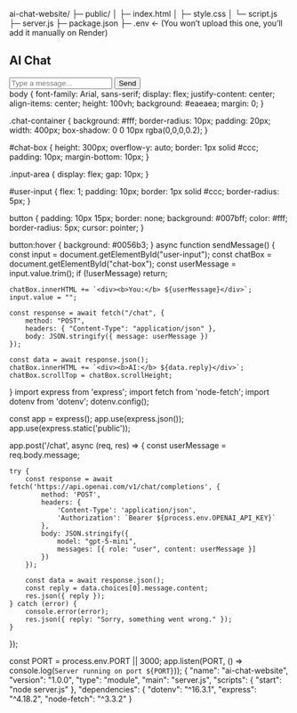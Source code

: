 ai-chat-website/
├─ public/
│  ├─ index.html
│  ├─ style.css
│  └─ script.js
├─ server.js
├─ package.json
├─ .env   ← (You won’t upload this one, you’ll add it manually on Render)
<!DOCTYPE html>
<html lang="en">
<head>
<meta charset="UTF-8">
<meta name="viewport" content="width=device-width, initial-scale=1.0">
<title>AI Chat</title>
<link rel="stylesheet" href="style.css">
</head>
<body>
  <div class="chat-container">
    <h2>AI Chat</h2>
    <div id="chat-box"></div>
    <div class="input-area">
      <input type="text" id="user-input" placeholder="Type a message..." />
      <button onclick="sendMessage()">Send</button>
    </div>
  </div>
<script src="script.js"></script>
</body>
</html>
body {
  font-family: Arial, sans-serif;
  display: flex;
  justify-content: center;
  align-items: center;
  height: 100vh;
  background: #eaeaea;
  margin: 0;
}

.chat-container {
  background: #fff;
  border-radius: 10px;
  padding: 20px;
  width: 400px;
  box-shadow: 0 0 10px rgba(0,0,0,0.2);
}

#chat-box {
  height: 300px;
  overflow-y: auto;
  border: 1px solid #ccc;
  padding: 10px;
  margin-bottom: 10px;
}

.input-area {
  display: flex;
  gap: 10px;
}

#user-input {
  flex: 1;
  padding: 10px;
  border: 1px solid #ccc;
  border-radius: 5px;
}

button {
  padding: 10px 15px;
  border: none;
  background: #007bff;
  color: #fff;
  border-radius: 5px;
  cursor: pointer;
}

button:hover {
  background: #0056b3;
}
async function sendMessage() {
    const input = document.getElementById("user-input");
    const chatBox = document.getElementById("chat-box");
    const userMessage = input.value.trim();
    if (!userMessage) return;

    chatBox.innerHTML += `<div><b>You:</b> ${userMessage}</div>`;
    input.value = "";

    const response = await fetch("/chat", {
        method: "POST",
        headers: { "Content-Type": "application/json" },
        body: JSON.stringify({ message: userMessage })
    });

    const data = await response.json();
    chatBox.innerHTML += `<div><b>AI:</b> ${data.reply}</div>`;
    chatBox.scrollTop = chatBox.scrollHeight;
}
import express from 'express';
import fetch from 'node-fetch';
import dotenv from 'dotenv';
dotenv.config();

const app = express();
app.use(express.json());
app.use(express.static('public'));

app.post('/chat', async (req, res) => {
    const userMessage = req.body.message;

    try {
        const response = await fetch('https://api.openai.com/v1/chat/completions', {
            method: 'POST',
            headers: {
                'Content-Type': 'application/json',
                'Authorization': `Bearer ${process.env.OPENAI_API_KEY}`
            },
            body: JSON.stringify({
                model: "gpt-5-mini",
                messages: [{ role: "user", content: userMessage }]
            })
        });

        const data = await response.json();
        const reply = data.choices[0].message.content;
        res.json({ reply });
    } catch (error) {
        console.error(error);
        res.json({ reply: "Sorry, something went wrong." });
    }
});

const PORT = process.env.PORT || 3000;
app.listen(PORT, () => console.log(`Server running on port ${PORT}`));
{
  "name": "ai-chat-website",
  "version": "1.0.0",
  "type": "module",
  "main": "server.js",
  "scripts": {
    "start": "node server.js"
  },
  "dependencies": {
    "dotenv": "^16.3.1",
    "express": "^4.18.2",
    "node-fetch": "^3.3.2"
  }

